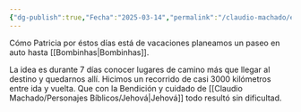 ```yaml
---
{"dg-publish":true,"Fecha":"2025-03-14","permalink":"/claudio-machado/experiencias/viaje-en-auto-a-bombinhas/","dgPassFrontmatter":true}
---
```



Cómo Patricia por éstos días está de vacaciones planeamos un paseo en auto hasta [[Bombinhas\|Bombinhas]]. 

La idea es durante 7 días conocer lugares de camino más que llegar al destino y quedarnos allí. 
Hicimos un recorrido de casi 3000 kilómetros entre ida y vuelta. Que con la Bendición y cuidado de [[Claudio Machado/Personajes Bíblicos/Jehová\|Jehová]] todo resultó sin dificultad.






